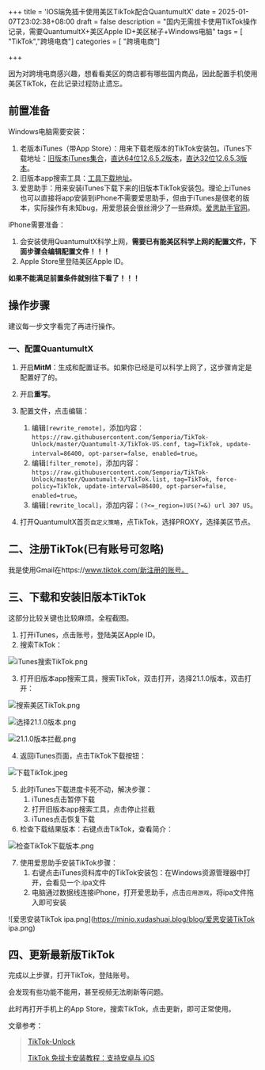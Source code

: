 +++
title = 'IOS端免插卡使用美区TikTok配合QuantumultX'
date = 2025-01-07T23:02:38+08:00
draft = false
description = "国内无需拔卡使用TikTok操作记录，需要QuantumultX+美区Apple ID+美区梯子+Windows电脑" 
tags = [ "TikTok","跨境电商"] 
categories = [ "跨境电商"]

+++

因为对跨境电商感兴趣，想看看美区的商店都有哪些国内商品，因此配置手机使用美区TikTok，在此记录过程防止遗忘。

## 前置准备

Windows电脑需要安装：

1. 老版本iTunes（带App Store）：用来下载老版本的TikTok安装包。iTunes下载地址：[旧版本iTunes集合](https://www.theiphonewiki.com/wiki/ITunes)，[直达64位12.6.5.2版本](https://secure-appldnld.apple.com/itunes12/091-87819-20180912-69177170-B085-11E8-B6AB-C1D03409AD2A6/iTunes64Setup.exe)，[直达32位12.6.5.3版本](https://secure-appldnld.apple.com/itunes12/091-87820-20180912-69177170-B085-11E8-B6AB-C1D03409AD2A5/iTunesSetup.exe)。
2. 旧版本app搜索工具：[工具下载地址](https://pan.baidu.com/s/1U95g7PzFXpp1OUS_5WdAzA?pwd=code)。
3. 爱思助手：用来安装iTunes下载下来的旧版本TikTok安装包。理论上iTunes也可以直接将app安装到iPhone不需要爱思助手，但由于iTunes是很老的版本，实际操作有未知bug，用爱思装会很丝滑少了一些麻烦。[爱思助手官网](https://www.i4.cn/)。

iPhone需要准备：

1. 会安装使用QuantumultX科学上网，**需要已有能美区科学上网的配置文件，下面步骤会编辑配置文件！！！**
2. Apple Store里登陆美区Apple ID。

**如果不能满足前置条件就别往下看了！！！**

## 操作步骤

建议每一步文字看完了再进行操作。

### 一、配置QuantumultX

1. 开启**MitM**：生成和配置证书。如果你已经是可以科学上网了，这步骤肯定是配置好了的。
2. 开启**重写**。

3. 配置文件，点击编辑：
   1. 编辑`[rewrite_remote]`，添加内容：`https://raw.githubusercontent.com/Semporia/TikTok-Unlock/master/Quantumult-X/TikTok-US.conf, tag=TikTok, update-interval=86400, opt-parser=false, enabled=true`。
   2. 编辑`[filter_remote]`，添加内容：`https://raw.githubusercontent.com/Semporia/TikTok-Unlock/master/Quantumult-X/TikTok.list, tag=TikTok, force-policy=TikTok, update-interval=86400, opt-parser=false, enabled=true`。
   3. 编辑`[rewrite_local]`，添加内容：`(?<=_region=)US(?=&) url 307 US`。
4. 打开QuantumultX首页`自定义策略`，点TikTok，选择PROXY，选择美区节点。

## 二、注册TikTok(已有账号可忽略)

我是使用Gmail在https://www.tiktok.com/新注册的账号。

## 三、下载和安装旧版本TikTok

这部分比较关键也比较麻烦。全程截图。

1. 打开iTunes，点击账号，登陆美区Apple ID。
2. 搜索TikTok：

![iTunes搜索TikTok.png](https://minio.xudashuai.blog/blog/iTunes搜索TikTok.png)

3. 打开旧版本app搜索工具，搜索TikTok，双击打开，选择21.1.0版本，双击打开：

![搜索美区TikTok.png](https://minio.xudashuai.blog/blog/搜索美区TikTok.png)

![选择21.1.0版本.png](https://minio.xudashuai.blog/blog/选择21.1.0版本.png)

![21.1.0版本拦截.png](https://minio.xudashuai.blog/blog/21.1.0版本拦截.png)

4. 返回iTunes页面，点击TikTok下载按钮：

![下载TikTok.jpeg](https://minio.xudashuai.blog/blog/下载TikTok.jpeg)

5. 此时iTunes下载进度卡死不动，解决步骤：
   1. iTunes点击暂停下载
   2. 打开旧版本app搜索工具，点击停止拦截
   3. iTunes点击恢复下载
6. 检查下载结果版本：右键点击TikTok，查看简介：

![检查TikTok下载版本.png](https://minio.xudashuai.blog/blog/检查TikTok下载版本.png)

7. 使用爱思助手安装TikTok步骤：
   1. 右键点击iTunes资料库中的TikTok安装包：在Windows资源管理器中打开，会看见一个.ipa文件
   2. 电脑通过数据线连接iPhone，打开爱思助手，点击`应用游戏`，将ipa文件拖入即可安装

![爱思安装TikTok ipa.png](https://minio.xudashuai.blog/blog/爱思安装TikTok ipa.png)

## 四、更新最新版TikTok

完成以上步骤，打开TikTok，登陆账号。

会发现有些功能不能用，甚至视频无法刷新等问题。

此时再打开手机上的App Store，搜索TikTok，点击更新，即可正常使用。



文章参考：

> [TikTok-Unlock](https://github.com/Semporia/TikTok-Unlock)
>
> [TikTok 免拔卡安装教程：支持安卓与 iOS](https://icloudnative.io/posts/how-to-use-tiktok-in-china/#ios-%E5%85%8D%E6%8B%94%E5%8D%A1%E4%BD%BF%E7%94%A8-tiktok)



